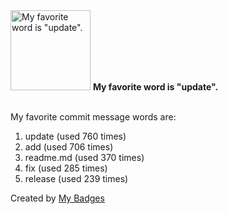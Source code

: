 <img src="https://my-badges.github.io/my-badges/favorite-word.png" alt="My favorite word is &quot;update&quot;." title="My favorite word is &quot;update&quot;." width="128">
<strong>My favorite word is &quot;update&quot;.</strong>
<br><br>

My favorite commit message words are:

1. update (used 760 times)
2. add (used 706 times)
3. readme.md (used 370 times)
4. fix (used 285 times)
5. release (used 239 times)


Created by <a href="https://github.com/my-badges/my-badges">My Badges</a>
